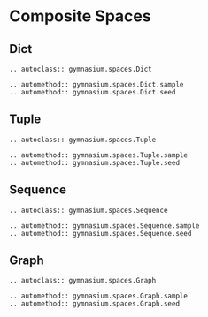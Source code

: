 # Composite Spaces

## Dict

```{eval-rst}
.. autoclass:: gymnasium.spaces.Dict

.. automethod:: gymnasium.spaces.Dict.sample
.. automethod:: gymnasium.spaces.Dict.seed
```

## Tuple

```{eval-rst}
.. autoclass:: gymnasium.spaces.Tuple

.. automethod:: gymnasium.spaces.Tuple.sample
.. automethod:: gymnasium.spaces.Tuple.seed
```

## Sequence

```{eval-rst}
.. autoclass:: gymnasium.spaces.Sequence

.. automethod:: gymnasium.spaces.Sequence.sample
.. automethod:: gymnasium.spaces.Sequence.seed
```

## Graph

```{eval-rst}
.. autoclass:: gymnasium.spaces.Graph

.. automethod:: gymnasium.spaces.Graph.sample
.. automethod:: gymnasium.spaces.Graph.seed
```
